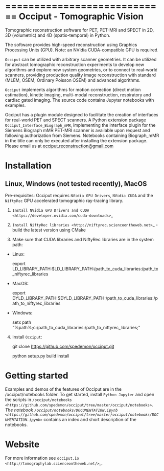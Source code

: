 ============================
Occiput - Tomographic Vision
============================

Tomographic reconstruction software for PET, PET-MRI and SPECT in 2D, 3D (volumetric) and 4D (spatio-temporal) in Python. 

The software provides high-speed reconstruction using Graphics Processing Units (GPU). 
Note: an NVidia CUDA-compatible GPU is required.  

``Occiput`` can be utilized with arbitrary scanner geometries. It can be utilized for abstract tomographic 
reconstruction experiments to develop new algorithms and explore new system geometries, or to connect to real-world scanners, 
providing production quality image reconstruction with standard (MLEM, OSEM, Ordinary Poisson OSEM) and advanced algorithms. 

``Occiput`` implements algorithms for motion correction (direct motion estimation), kinetic imaging, multi-modal reconstruction, respiratory and cardiac gated imaging. 
The source code contains Jupyter notebooks with examples. 

Occiput has a plugin module designed to facilitate the creation of interfaces for real-world PET and SPECT scanners. 
A Python extension package ``Occiput_Interface_Biograph_mMR``, implementing the interface plugin for the Siemens Biograph mMR PET-MRI scanner 
is available upon request and following authorization from Siemens. Notebooks containing Biograph_mMR in the title can 
only be executed after installing the extension package. 
Please email us at occiput.reconstruction@gmail.com 


Installation 
============

Linux, Windows (not tested recently), MacOS
-------------------------------------------

Pre-requisites: Occiput requires ``NVidia GPU Drivers``, ``NVidia CUDA`` and the ``NiftyRec`` GPU accelerated tomographic ray-tracing library. 

1. `Install NVidia GPU Drivers and CUDA <https://developer.nvidia.com/cuda-downloads>`_

2. `Install NiftyRec libraries <http://niftyrec.scienceontheweb.net>`_ - build the latest version using CMake
    
3. Make sure that CUDA libraries and NiftyRec libraries are in the system path: 

 - Linux: 
 
    export LD_LIBRARY_PATH:$LD_LIBRARY_PATH:/path_to_cuda_libraries:/path_to_niftyrec_libraries
    
 - MacOS: 

    export DYLD_LIBRARY_PATH:$DYLD_LIBRARY_PATH:/path_to_cuda_libraries:/path_to_niftyrec_libraries

 - Windows: 

    setx path "%path%;c:/path_to_cuda_libraries:/path_to_niftyrec_libraries;"

4. Install ``Occiput``: 

    git clone https://github.com/spedemon/occiput.git 

    python setup.py build install 


Getting started
===============
Examples and demos of the features of Occiput are in the /occiput/notebooks folder. 
To get started, install ``Python Jupyter`` and open the scripts in 
`/occiput/notebooks <https://github.com/spedemon/occiput/tree/master/occiput/notebooks>`_. The 
notebook `/occiput/notebooks/DOCUMENTATION.ipynb <https://github.com/spedemon/occiput/tree/master/occiput/notebooks/DOCUMENTATION.ipynb>`_ contains 
an index and short description of the notebooks. 

Website
=======
For more information see `occiput.io  <http://tomographylab.scienceontheweb.net/>`_. 





